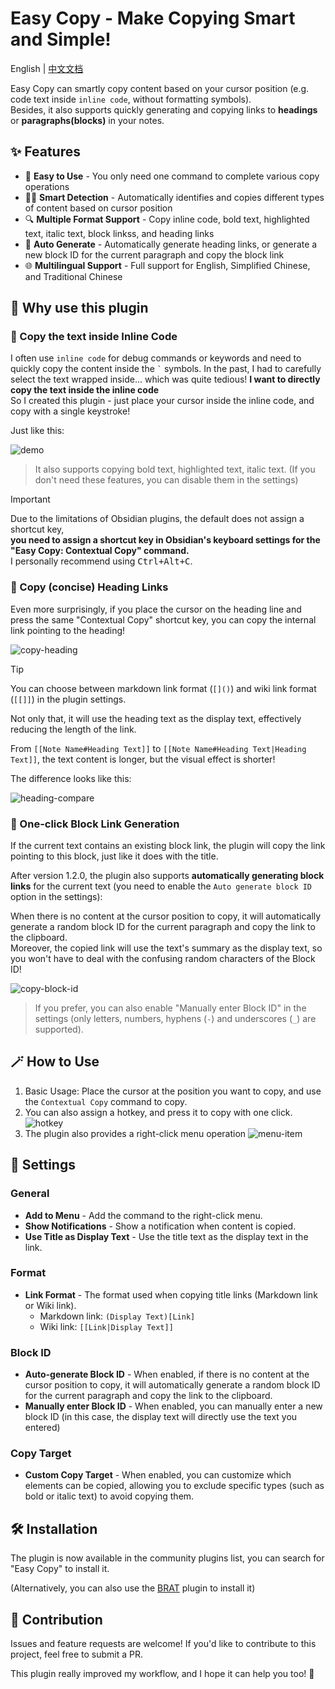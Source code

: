 # Easy Copy - Make Copying Smart and Simple!

English | [中文文档](./README-zh.md)

Easy Copy can smartly copy content based on your cursor position (e.g. code text inside `inline code`, without formatting symbols).  
Besides, it also supports quickly generating and copying links to **headings** or **paragraphs(blocks)** in your notes.

## ✨ Features

- 🚀 **Easy to Use** - You only need one command to complete various copy operations
- 🧙‍♂️ **Smart Detection** - Automatically identifies and copies different types of content based on cursor position
- 🔍 **Multiple Format Support** - Copy inline code, bold text, highlighted text, italic text, block linkss, and heading links
- 📝 **Auto Generate** - Automatically generate heading links, or generate a new block ID for the current paragraph and copy the block link
- 🌐 **Multilingual Support** - Full support for English, Simplified Chinese, and Traditional Chinese


## 🤔 Why use this plugin

### 📝 Copy the text inside Inline Code

I often use `inline code` for debug commands or keywords and need to quickly copy the content inside the `` ` `` symbols.
In the past, I had to carefully select the text wrapped inside... which was quite tedious!
**I want to directly copy the text inside the inline code**  
So I created this plugin - just place your cursor inside the inline code, and copy with a single keystroke!

Just like this:

![demo](assets/demo-copy.gif)

> It also supports copying bold text, highlighted text, italic text.
> (If you don't need these features, you can disable them in the settings)

> [!IMPORTANT]
> Due to the limitations of Obsidian plugins, the default does not assign a shortcut key,  
> **you need to assign a shortcut key in Obsidian's keyboard settings for the "Easy Copy: Contextual Copy" command.**  
> I personally recommend using <kbd>Ctrl+Alt+C</kbd>. 


### 🎩 Copy (concise) Heading Links
Even more surprisingly, if you place the cursor on the heading line and press the same "Contextual Copy" shortcut key, you can copy the internal link pointing to the heading!


![copy-heading](assets/copy-heading.gif)

> [!TIP]
> You can choose between markdown link format (`[]()`) and wiki link format (`[[]]`) in the plugin settings.

Not only that, it will use the heading text as the display text, effectively reducing the length of the link.

From `[[Note Name#Heading Text]]` to `[[Note Name#Heading Text|Heading Text]]`, the text content is longer, but the visual effect is shorter!

The difference looks like this:

![heading-compare](assets/heading-compare.png)

### 🧱 One-click Block Link Generation

If the current text contains an existing block link, the plugin will copy the link pointing to this block, just like it does with the title.

After version 1.2.0, the plugin also supports **automatically generating block links** for the current text (you need to enable the `Auto generate block ID` option in the settings):

When there is no content at the cursor position to copy, it will automatically generate a random block ID for the current paragraph and copy the link to the clipboard.  
Moreover, the copied link will use the text's summary as the display text, so you won't have to deal with the confusing random characters of the Block ID!

![copy-block-id](assets/copy-block-id.gif)

> If you prefer, you can also enable "Manually enter Block ID" in the settings (only letters, numbers, hyphens (`-`) and underscores (`_`) are supported).

## 🪄 How to Use

1. Basic Usage: Place the cursor at the position you want to copy, and use the `Contextual Copy` command to copy.
2. You can also assign a hotkey, and press it to copy with one click. ![hotkey](assets/hotkey.png)
3. The plugin also provides a right-click menu operation ![menu-item](assets/menu-item.png)

## 🔧 Settings

### General

- **Add to Menu** - Add the command to the right-click menu.
- **Show Notifications** - Show a notification when content is copied.
- **Use Title as Display Text** - Use the title text as the display text in the link.

### Format

- **Link Format** - The format used when copying title links (Markdown link or Wiki link).
  - Markdown link: `(Display Text)[Link]`
  - Wiki link: `[[Link|Display Text]]`

### Block ID

- **Auto-generate Block ID** - When enabled, if there is no content at the cursor position to copy, it will automatically generate a random block ID for the current paragraph and copy the link to the clipboard.
- **Manually enter Block ID** - When enabled, you can manually enter a new block ID (in this case, the display text will directly use the text you entered)

### Copy Target

- **Custom Copy Target** - When enabled, you can customize which elements can be copied, allowing you to exclude specific types (such as bold or italic text) to avoid copying them.


## 🛠️ Installation

The plugin is now available in the community plugins list, you can search for "Easy Copy" to install it.

(Alternatively, you can also use the [BRAT](https://github.com/TfTHacker/obsidian42-brat) plugin to install it)


## 🤝 Contribution

Issues and feature requests are welcome! If you'd like to contribute to this project, feel free to submit a PR.

This plugin really improved my workflow, and I hope it can help you too! 🌟
